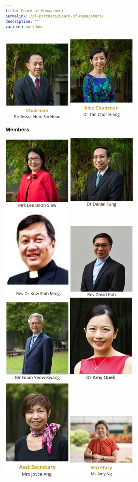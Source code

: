 ```yaml
---
title: Board of Management
permalink: /pl-partners/Board-of-Management/
description: ""
variant: markdown
---
```

<img style="width:40%;height:50%" src="/images/PL%20Partners/Board%20of%20Management/B1.png">

<img style="width:40%;height:50%" src="/images/PL%20Partners/Board%20of%20Management/B2.png">

### Members

<img style="width:40%;height:50%" src="/images/PL%20Partners/Board%20of%20Management/B3.png">

<img style="width:40%;height:50%" src="/images/PL%20Partners/Board%20of%20Management/B4.png">

<img style="width:40%;height:50%" src="/images/PL%20Partners/Board%20of%20Management/B5.png">

<img style="width:40%;height:50%" src="/images/PL%20Partners/Board%20of%20Management/B6.png">

<img style="width:40%;height:50%" src="/images/PL%20Partners/Board%20of%20Management/B7.png">

<img style="width:40%;height:50%" src="/images/PL%20Partners/Board%20of%20Management/dr amy quek b8.PNG">

<img style="width:40%;height:50%" src="/images/PL%20Partners/Board%20of%20Management/B9.png">


<img style="width:40%;height:50%" src="/images/PL%20Partners/Board%20of%20Management/B10.png">